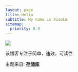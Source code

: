 ```yaml
---
layout: page
title: Hello
subtitle: My name is XiaoLE
sitemap:
  priority: 0.9
---
```


<img src="{{ '/assets/img/xiaole.jpg' | prepend: site.baseurl }}" id="about-img">

<div id="describe-text">
	<p>该博客专注于简单，速效，可读性</p>
	<p>主题来自: <strong> <a href="https://github.com/le1212123/le1212123.github.io"> 存储库</a> </strong></p>
</div>